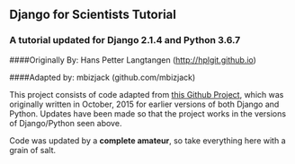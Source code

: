 ## Django for Scientists Tutorial
### A tutorial updated for Django 2.1.4 and Python 3.6.7

####Originally By: Hans Petter Langtangen (http://hplgit.github.io)

####Adapted by: mbizjack (github.com/mbizjack)

This project consists of code adapted from [this Github Project](http://hplgit.github.io/web4sciapps/doc/pub/web4sa_django.html), which was originally written in October, 2015 for earlier versions of both Django and Python. Updates have been made so that the project works in the versions of Django/Python seen above.

Code was updated by a **complete amateur**, so take everything here with a grain of salt.